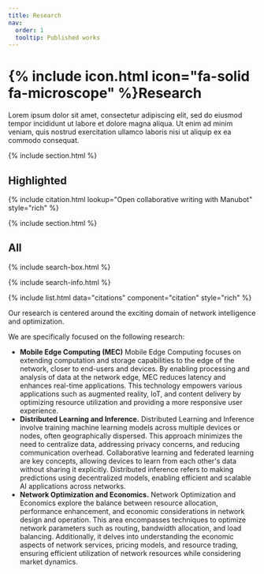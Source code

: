 ```yaml
---
title: Research
nav:
  order: 1
  tooltip: Published works
---
```


# {% include icon.html icon="fa-solid fa-microscope" %}Research

Lorem ipsum dolor sit amet, consectetur adipiscing elit, sed do eiusmod tempor incididunt ut labore et dolore magna aliqua.
Ut enim ad minim veniam, quis nostrud exercitation ullamco laboris nisi ut aliquip ex ea commodo consequat.

{% include section.html %}

## Highlighted

{% include citation.html lookup="Open collaborative writing with Manubot" style="rich" %}

{% include section.html %}

## All

{% include search-box.html %}

{% include search-info.html %}

{% include list.html data="citations" component="citation" style="rich" %}

Our research is centered around the exciting domain of network intelligence and optimization.

We are specifically focused on the following research:

- **Mobile Edge Computing (MEC)** Mobile Edge Computing focuses on extending computation and storage capabilities to the edge of the network, closer to end-users and devices. By enabling processing and analysis of data at the network edge, MEC reduces latency and enhances real-time applications. This technology empowers various applications such as augmented reality, IoT, and content delivery by optimizing resource utilization and providing a more responsive user experience. 
- **Distributed Learning and Inference.** Distributed Learning and Inference involve training machine learning models across multiple devices or nodes, often geographically dispersed. This approach minimizes the need to centralize data, addressing privacy concerns, and reducing communication overhead. Collaborative learning and federated learning are key concepts, allowing devices to learn from each other's data without sharing it explicitly. Distributed inference refers to making predictions using decentralized models, enabling efficient and scalable AI applications across networks.
- **Network Optimization and Economics.** Network Optimization and Economics explore the balance between resource allocation, performance enhancement, and economic considerations in network design and operation. This area encompasses techniques to optimize network parameters such as routing, bandwidth allocation, and load balancing. Additionally, it delves into understanding the economic aspects of network services, pricing models, and resource trading, ensuring efficient utilization of network resources while considering market dynamics.


